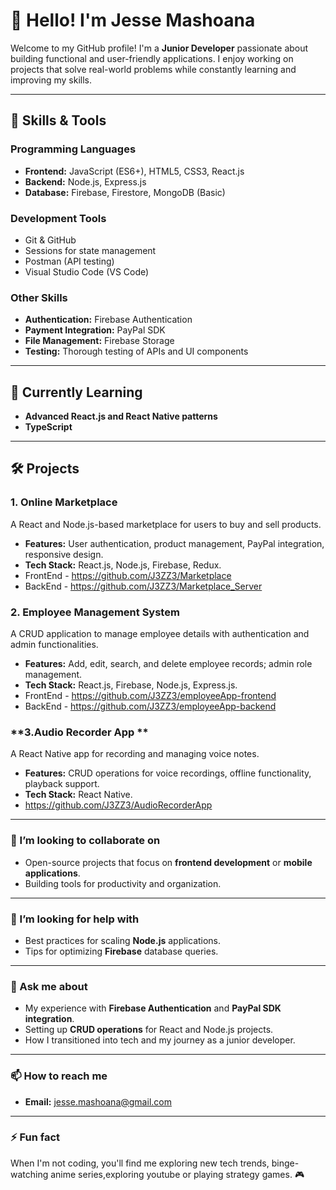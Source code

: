 # 👋 Hello! I'm Jesse Mashoana

Welcome to my GitHub profile! I'm a **Junior Developer** passionate about building functional and user-friendly applications. I enjoy working on projects that solve real-world problems while constantly learning and improving my skills. 

---

## 🚀 Skills & Tools

### **Programming Languages**
- **Frontend:** JavaScript (ES6+), HTML5, CSS3, React.js
- **Backend:** Node.js, Express.js
- **Database:** Firebase, Firestore, MongoDB (Basic)

### **Development Tools**
- Git & GitHub
- Sessions for state management
- Postman (API testing)
- Visual Studio Code (VS Code)

### **Other Skills**
- **Authentication:** Firebase Authentication
- **Payment Integration:** PayPal SDK
- **File Management:** Firebase Storage
- **Testing:** Thorough testing of APIs and UI components

---

## 🌱 Currently Learning
- **Advanced React.js and React Native patterns**
- **TypeScript**

---

## 🛠️ Projects

### **1. Online Marketplace**
A React and Node.js-based marketplace for users to buy and sell products. 
- **Features:** User authentication, product management, PayPal integration, responsive design.
- **Tech Stack:** React.js, Node.js, Firebase, Redux.
- FrontEnd - https://github.com/J3ZZ3/Marketplace
- BackEnd - https://github.com/J3ZZ3/Marketplace_Server

### **2. Employee Management System**
A CRUD application to manage employee details with authentication and admin functionalities.
- **Features:** Add, edit, search, and delete employee records; admin role management.
- **Tech Stack:** React.js, Firebase, Node.js, Express.js.
- FrontEnd - https://github.com/J3ZZ3/employeeApp-frontend
- BackEnd - https://github.com/J3ZZ3/employeeApp-backend


### **3.Audio Recorder App **
A React Native app for recording and managing voice notes.
- **Features:** CRUD operations for voice recordings, offline functionality, playback support.
- **Tech Stack:** React Native.
- https://github.com/J3ZZ3/AudioRecorderApp

---

### 👯 I’m looking to collaborate on  
- Open-source projects that focus on **frontend development** or **mobile applications**.  
- Building tools for productivity and organization.  

---

### 🤔 I’m looking for help with  
- Best practices for scaling **Node.js** applications.  
- Tips for optimizing **Firebase** database queries.  

---

### 💬 Ask me about  
- My experience with **Firebase Authentication** and **PayPal SDK integration**.  
- Setting up **CRUD operations** for React and Node.js projects.  
- How I transitioned into tech and my journey as a junior developer.  

---

### 📫 How to reach me  
- **Email:** jesse.mashoana@gmail.com

---

### ⚡ Fun fact  
When I'm not coding, you'll find me exploring new tech trends, binge-watching anime series,exploring youtube or playing strategy games. 🎮  


